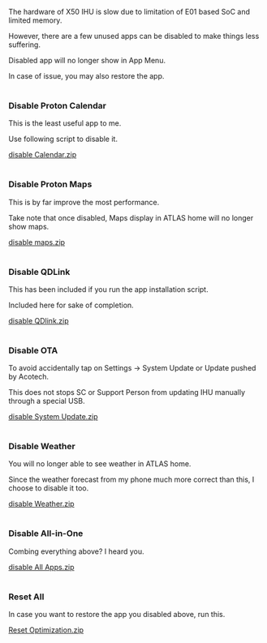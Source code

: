 The hardware of X50 IHU is slow due to limitation of E01 based SoC and limited memory.

However, there are a few unused apps can be disabled to make things less suffering. 

Disabled app will no longer show in App Menu.

In case of issue, you may also restore the app. 
<br><br>


### Disable Proton Calendar

This is the least useful app to me. 

Use following script to disable it. 

[disable Calendar.zip](https://github.com/xeon1989/Proton-X50-APK-Installer-ATLAS/files/11172519/disable.Calendar.zip)
<br><br>

### Disable Proton Maps

This is by far improve the most performance.

Take note that once disabled, Maps display in ATLAS home will no longer show maps. 

[disable maps.zip](https://github.com/xeon1989/Proton-X50-APK-Installer-ATLAS/files/11172526/disable.maps.zip)
<br><br>

### Disable QDLink

This has been included if you run the app installation script.

Included here for sake of completion. 

[disable QDlink.zip](https://github.com/xeon1989/Proton-X50-APK-Installer-ATLAS/files/11172547/disable.QDlink.zip)
<br><br>

### Disable OTA

To avoid accidentally tap on Settings -> System Update or Update pushed by Acotech.

This does not stops SC or Support Person from updating IHU manually through a special USB. 

[disable System Update.zip](https://github.com/xeon1989/Proton-X50-APK-Installer-ATLAS/files/11172575/disable.System.Update.zip)
<br><br>

### Disable Weather 

You will no longer able to see weather in ATLAS home.

Since the weather forecast from my phone much more correct than this, I choose to disable it too.

[disable Weather.zip](https://github.com/xeon1989/Proton-X50-APK-Installer-ATLAS/files/11172607/disable.Weather.zip)
<br><br>

### Disable All-in-One 

Combing everything above? I heard you. 

[disable All Apps.zip](https://github.com/xeon1989/Proton-X50-APK-Installer-ATLAS/files/11303130/disable.All.Apps.zip)
<br><br>

### Reset All

In case you want to restore the app you disabled above, run this.

[Reset Optimization.zip](https://github.com/xeon1989/Proton-X50-APK-Installer-ATLAS/files/11172613/Reset.Optimization.zip)

